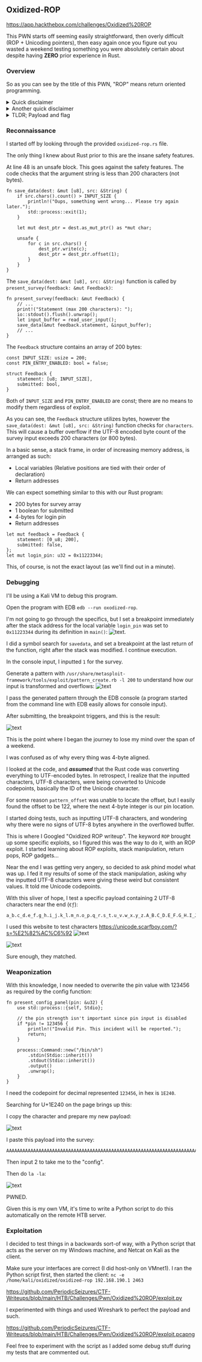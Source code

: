 ## Oxidized-ROP

https://app.hackthebox.com/challenges/Oxidized%20ROP

This PWN starts off seeming easily straightforward, then overly difficult (ROP + Unicoding pointers), then easy again once you figure out you wasted a weekend testing something you were absolutely certain about despite having **ZERO** prior experience in Rust.

### Overview

So as you can see by the title of this PWN, "ROP" means return oriented programming. 

<details>
  <summary>Quick disclaimer</summary>
  
  I have no actual experience with ROP exploits.
</details>

<details>
  <summary>Another quick disclaimer</summary>

  This PWN is actually **NOT** a ROP. 
  
  Yeah. 
  
  I don't know why the author titled it this. 
  There exists another vulnerability much easier to exploit. 
  I started Googling and learning all about ROP, but 
  never got to use it. Very anticlimactic...
</details>

<details>
  <summary>TLDR; Payload and flag</summary>
  
  Input this payload into the 'Complete survey' panel:
  ```
  AAAAAAAAAAAAAAAAAAAAAAAAAAAAAAAAAAAAAAAAAAAAAAAAAAAAAAAAAAAAAAAAAAAAAAAAAAAAAAAAAAAAAAAAAAAAAAAAAAAAAA𞉀
  ```
  The flag:
  ```
  HTB{7h3_0r4n63_cr4b_15_74k1n6_0v3r!}
  ```
</details>

### Reconnaissance

I started off by looking through the provided `oxidized-rop.rs` file.

The only thing I knew about Rust prior to this are the insane 
safety features. 

At line 48 is an unsafe block. This goes against the safety 
features. The code checks that the argument string is 
less than 200 characters (not bytes).

```{r, attr.source='.numberLines startFrom="40"'}
fn save_data(dest: &mut [u8], src: &String) {
    if src.chars().count() > INPUT_SIZE {
        println!("Oups, something went wrong... Please try again later.");
        std::process::exit(1);
    }

    let mut dest_ptr = dest.as_mut_ptr() as *mut char;

    unsafe {
        for c in src.chars() {
            dest_ptr.write(c);
            dest_ptr = dest_ptr.offset(1);
        }
    }
}
```

The `save_data(dest: &mut [u8], src: &String)` function is
called by `present_survey(feedback: &mut Feedback)`:

```{r, attr.source='.numberLines startFrom="69"'}
fn present_survey(feedback: &mut Feedback) {
    // ...
    print!("Statement (max 200 characters): ");
    io::stdout().flush().unwrap();
    let input_buffer = read_user_input();
    save_data(&mut feedback.statement, &input_buffer);
    // ...
}
```

The `Feedback` structure contains an array of 200 bytes:

```{r, attr.source='.numberLines startFrom="3"'}
const INPUT_SIZE: usize = 200;
const PIN_ENTRY_ENABLED: bool = false;

struct Feedback {
    statement: [u8; INPUT_SIZE],
    submitted: bool,
}
```

Both of `INPUT_SIZE` and `PIN_ENTRY_ENABLED` are const; there are
no means to modify them regardless of exploit. 

As you can see, the `Feedback` structure utilizes bytes, 
however the `save_data(dest: &mut [u8], src: &String)` function
checks for `characters`. This will cause a buffer overflow if
the UTF-8 encoded byte count of the survey input exceeds 200 characters 
(or 800 bytes).

In a basic sense, a stack frame, in order of increasing memory address,
is arranged as such:
- Local variables (Relative positions are tied with their order of declaration)
- Return addresses

We can expect something similar to this with our Rust program:
- 200 bytes for survey array
- 1 boolean for submitted
- 4-bytes for login pin
- Return addresses

```{r, attr.source='.numberLines startFrom="125"'}
let mut feedback = Feedback {
    statement: [0_u8; 200],
    submitted: false,
};
let mut login_pin: u32 = 0x11223344;
```

This, of course, is not the exact layout (as we'll find out in a 
minute).

### Debugging

I'll be using a Kali VM to debug this program. 

Open the program with EDB `edb --run oxodized-rop`.

I'm not going to go through the specifics, but I set a breakpoint 
immediately after the stack address for the local variable `login_pin`
was set to `0x11223344` during its definition in `main()`:
![text](stack_starting_pin.png).

I did a symbol search for `savedata`, and set a breakpoint 
at the last return of the function,
right after the stack was modified. I continue execution. 

In the console input, I inputted `1` for the survey. 

Generate a pattern with 
`/usr/share/metasploit-framework/tools/exploit/pattern_create.rb -l 200`
to understand how our input is transformed and overflows:
![text](create_pattern.png)

I pass the generated pattern through the EDB console (a program 
started from the command line with EDB easily allows for console input).

After submitting, the breakpoint triggers, and this is the result:

![text](stack_patterned_pin.png)

This is the point where I began the journey to lose my mind
over the span of a weekend.

I was confused as of why every thing was 4-byte aligned.

I looked at the code, and ***assumed*** that the Rust code
was converting everything to UTF-encoded bytes. In
retrospect, I realize that the inputted characters, UTF-8
characters, were being converted to Unicode codepoints,
basically the ID of the Unicode character.

For some reason `pattern_offset` was unable to locate the offset,
but I easily found the offset to be 122, where the next 4-byte
integer is our pin location.

I started doing tests, such as inputting UTF-8 characters, 
and wondering why there were no signs of UTF-8 bytes anywhere
in the overflowed buffer.

This is where I Googled "Oxidized ROP writeup". The keyword
`ROP` brought up some specific exploits, so I figured this was
the way to do it, with an ROP exploit. I started learning about
ROP exploits, stack manipulation, return pops, ROP gadgets...

Near the end I was getting very angery, so decided to 
ask phind model what was up. I fed it my results of some of 
the stack manipulation, asking why the inputted UTF-8 characters 
were giving these weird but consistent values. It told me 
Unicode codepoints. 

With this sliver of hope, I test a specific payload containing
2 UTF-8 characters near the end (`€ƒ`):
```
a_b.c_d.e_f.g_h.i_j.k_l.m_n.o_p.q_r.s_t.u_v.w_x.y_z.A_B.C_D.E_F.G_H.I_J.K_L.M_N.O_P.Q_R.S_T.U_V.W_X.Y_Za,b.c,d.e,f.g,h.i,j€ƒ
```
I used this website to test characters https://unicode.scarfboy.com/?s=%E2%82%AC%C6%92
![text](unicode_page.png)

![text](stack_unicoded_pin.png)

Sure enough, they matched.

### Weaponization

With this knowledge, I now needed to overwrite the
pin value with 123456 as required by the config function:
```{r, attr.source='.numberLines startFrom="3"'}
fn present_config_panel(pin: &u32) {
    use std::process::{self, Stdio};
    
    // the pin strength isn't important since pin input is disabled
    if *pin != 123456 {
        println!("Invalid Pin. This incident will be reported.");
        return;
    }
    
    process::Command::new("/bin/sh")
        .stdin(Stdio::inherit())
        .stdout(Stdio::inherit())
        .output()
        .unwrap();
    }
}
```
I need the codepoint for decimal represented `123456`, in hex is
`1E240`.

Searching for U+1E240 on the page brings up this:

I copy the character and prepare my new payload:

![text](123456_unicode_page.png)

I paste this payload into the survey:
```
AAAAAAAAAAAAAAAAAAAAAAAAAAAAAAAAAAAAAAAAAAAAAAAAAAAAAAAAAAAAAAAAAAAAAAAAAAAAAAAAAAAAAAAAAAAAAAAAAAAAAA𞉀
```

Then input 2 to take me to the "config". 

Then do `la -la`:

![text](self_pwned.png)

PWNED. 

Given this is my own VM, it's time to write a Python script to 
do this automatically on the remote HTB server.

### Exploitation

I decided to test things in a backwards sort-of way,
with a Python script that acts as the server on
my Windows machine, and Netcat on Kali as the client.

Make sure your interfaces are correct (I did host-only on VMnet1).
I ran the Python script first, then started the client:
`nc -e /home/kali/oxidized/oxidized-rop 192.168.190.1 2463`

https://github.com/PeriodicSeizures/CTF-Writeups/blob/main/HTB/Challenges/Pwn/Oxidized%20ROP/exploit.py

I experimented with things and used Wireshark to perfect the 
payload and such.

https://github.com/PeriodicSeizures/CTF-Writeups/blob/main/HTB/Challenges/Pwn/Oxidized%20ROP/exploit.pcapng

Feel free to experiment with the script as I added some debug
stuff during my tests that are commented out.
